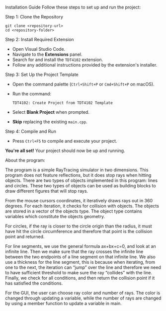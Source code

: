 Installation Guide
Follow these steps to set up and run the project:

Step 1: Clone the Repository

    git clone <repository-url>
    cd <repository-folder>

Step 2: Install Required Extension

- Open Visual Studio Code.
- Navigate to the **Extensions** panel.
- Search for and install the `TDT4102` extension.
- Follow any additional instructions provided by the extension's installer.

Step 3: Set Up the Project Template

- Open the command palette (`Ctrl+Shift+P` or `Cmd+Shift+P` on macOS).
- Run the command:
  
      TDT4102: Create Project from TDT4102 Template

- Select **Blank Project** when prompted.
- **Skip** replacing the existing `main.cpp`.

Step 4: Compile and Run

- Press `Ctrl+F5` to compile and execute your project.
  
**You're all set!** Your project should now be up and running.

About the program:

The program is a simple RayTracing simulator in two dimensions. This program does not feature reflections, but it does stop rays when hitting objects. There are two types of objects implemented in this program: lines and circles. These two types of objects can be used as building blocks to draw different figures that will stop rays.

From the mouse cursors coordinates, it iteratively draws rays out in 360 degrees. For each iteration, it checks for collision with objects. The objects are stored in a vector of the objects type. The object type contains variables which constitute the objects geometry. 

For circles, if the ray is closer to the circle origin than the radius, it must have hit the circle circumference and therefore that point is the collision point and returned.

For line segments, we use the general formula ax+bx+c=0, and look at an infinite line. Then we make sure that the ray crosses the infinite line between the two endpoints of a line segment on that infinite line. We also use a thickness for the line segment, this is because when iterating, from one to the next, the iteration can “jump” over the line and therefore we need to have sufficient threshold to make sure the ray “collides” with the line. Finally, we check for all conditions, and then return the collision point if it has satisfied the conditions.

For the GUI, the user can choose ray color and number of rays. The color is changed through updating a variable, while the number of rays are changed by using a member function to update a variable in main.
